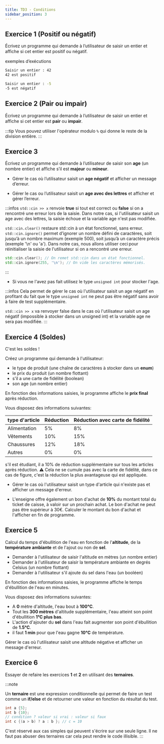 ```yaml
---
title: TD3 - Conditions
sidebar_position: 3
---
```


## Exercice 1 (Positif ou négatif)
Écrivez un programme qui demande à l’utilisateur de saisir un entier et aﬀiche si cet entier est positif ou négatif.

exemples d’exécutions

```bash
Saisir un entier : 42
42 est positif
```

```bash
Saisir un entier : -5
-5 est négatif
```

## Exercice 2 (Pair ou impair)

Écrivez un programme qui demande à l’utilisateur de saisir un entier et aﬀiche si cet entier est **pair** ou **impair**.

:::tip
Vous pouvez utiliser l'opérateur modulo `%` qui donne le reste de la division entière.
:::

## Exercice 3

Écrivez un programme qui demande à l’utilisateur de saisir son **age** (un nombre entier) et aﬀiche s’il est **majeur** ou **mineur**.

- Gérer le cas où l’utilisateur saisit un **age négatif** et afficher un message d’erreur.

- Gérer le cas ou l’utilisateur saisit un **age avec des lettres** et afficher et gérer l’erreur.

:::infos
`std::cin >> x` renvoie **true** si tout est correct ou **false** si on a rencontré une erreur lors de la saisie.
Dans notre cas, si l'utilisateur saisit un age avec des lettres, la saisie échoue et la variable age n'est pas modifiée.

`std::cin.clear()` restaure std::cin à un état fonctionnel, sans erreur.
`std::cin.ignore()` permet d’ignorer un nombre défini de caractères, soit jusqu’à un nombre maximum (exemple 500), soit jusqu’à un caractère précis (exemple '\n' ou 'a'). Dans notre cas, nous allons utiliser ceci pour réinitialiser la saisie de l'utilisateur si on a rencontré une erreur.

```cpp
std::cin.clear(); // On remet std::cin dans un état fonctionnel.
std::cin.ignore(255, '\n'); // On vide les caractères mémorisés.
```
:::

- Si vous ne l'avez pas fait utilisez le type `unsigned int` pour stocker l'age. 

:::infos
Cela permet de gérer le cas où l'utilisateur saisit un age négatif en profitant du fait que le type `unsigned int` ne peut pas être négatif sans avoir à faire de test supplémentaire.

`std::cin >> x` va renvoyer false dans le cas où l'utilisateur saisit un age négatif (impossible à stocker dans un unsigned int) et la variable age ne sera pas modifiée.
:::

## Exercice 4 (Soldes)

C'est les soldes !

Créez un programme qui demande à l'utilisateur:
- le type de produit (une chaîne de caractères à stocker dans un **enum**)
- le prix du produit (un nombre flottant)
- s'il a une carte de fidélité (boolean)
- son age (un nombre entier)

En fonction des informations saisies, le programme affiche le **prix final** après réduction.

Vous disposez des informations suivantes:

| type d'article | Réduction | Réduction avec carte de fidélité |
| -------------- | --------- | -------------------------------- |
| Alimentation | 5% | 8% |
| Vêtements | 10% | 15% |
| Chaussures | 12% | 18% |
| Autres | 0% | 0% |

s'il est étudiant, il a 10% de réduction supplémentaire sur tous les articles après réduction.
:warning: Cela ne se cumule pas avec la carte de fidélité, dans ce cas de figure, c'est la réduction la plus avantageuse qui est appliquée.

- Gérer le cas où l'utilisateur saisit un type d'article qui n'existe pas et afficher un message d'erreur.

- L'enseigne offre également un bon d'achat de **10%** du montant total du ticket de caisse, à valoir sur un prochain achat. Le bon d'achat ne peut pas être supérieur à 30€.
Calculer le montant du bon d'achat et l'afficher en fin de programme.

## Exercice 5

Calcul du temps d'ébullition de l'eau en fonction de l'**altitude**, de la **température ambiante** et de l'ajout ou non de **sel**.

- Demander à l'utilisateur de saisir l'altitude en mètres (un nombre entier)
- Demander à l'utilisateur de saisir la température ambiante en degrés Celsius (un nombre flottant)
- Demander à l'utilisateur s'il ajoute du sel dans l'eau (un booléen)

En fonction des informations saisies, le programme affiche le temps d'ébullition de l'eau en minutes.

Vous disposez des informations suivantes:

- A **0** mètre d'altitude, l'eau bout à **100°C**.
- Tout les **300 mètres** d'altitude supplémentaire, l'eau atteint son point d'ébullition **1°C plus bas**.
- L'action d'ajouter du **sel** dans l'eau fait augmenter son point d'ébullition de **1.5°C**.
- il faut **1 min** pour que l'eau gagne **10°C** de température.

Gérer le cas où l'utilisateur saisit une altitude négative et afficher un message d'erreur.

## Exercice 6

Essayer de refaire les exercices **1** et **2** en utilisant des **ternaires**.

:::note

Un **ternaire** est une expression conditionnelle qui permet de faire un test comme un **if/else** et de retourner une valeur en fonction du résultat du test.

```cpp
int a {5};
int b {10};
// condition ? valeur si vrai : valeur si faux
int c {(a > b) ? a : b }; // c = 10
```

C'est réservé aux cas simples qui peuvent s'écrire sur une seule ligne.
Il ne faut pas abuser des ternaires car cela peut rendre le code illisible.
:::